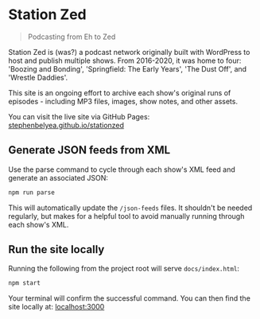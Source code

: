 # Station Zed

> Podcasting from Eh to Zed

Station Zed is (was?) a podcast network originally built with WordPress to host and publish multiple shows. From 2016-2020, it was home to four: 'Boozing and Bonding', 'Springfield: The Early Years', 'The Dust Off', and 'Wrestle Daddies'.

This site is an ongoing effort to archive each show's original runs of episodes - including MP3 files, images, show notes, and other assets.

You can visit the live site via GitHub Pages: [stephenbelyea.github.io/stationzed](https://stephenbelyea.github.io/stationzed/)

## Generate JSON feeds from XML

Use the parse command to cycle through each show's XML feed and generate an associated JSON:

```bash
npm run parse
```

This will automatically update the `/json-feeds` files. It shouldn't be needed regularly, but makes for a helpful tool to avoid manually running through each show's XML.

## Run the site locally

Running the following from the project root will serve `docs/index.html`:

```bash
npm start
```

Your terminal will confirm the successful command. You can then find the site locally at: [localhost:3000](http://localhost:3000)
